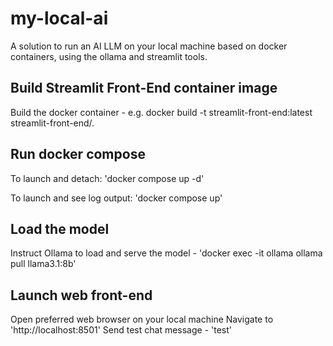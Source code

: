 # my-local-ai

A solution to run an AI LLM on your local machine based on docker containers, using the ollama and streamlit tools.

## Build Streamlit Front-End container image

Build the docker container - e.g. docker build -t streamlit-front-end:latest streamlit-front-end/.

## Run docker compose

To launch and detach: 'docker compose up -d'

To launch and see log output: 'docker compose up'

## Load the model

Instruct Ollama to load and serve the model - 'docker exec -it ollama ollama pull llama3.1:8b'

## Launch web front-end

Open preferred web browser on your local machine
Navigate to 'http://localhost:8501'
Send test chat message - 'test'
